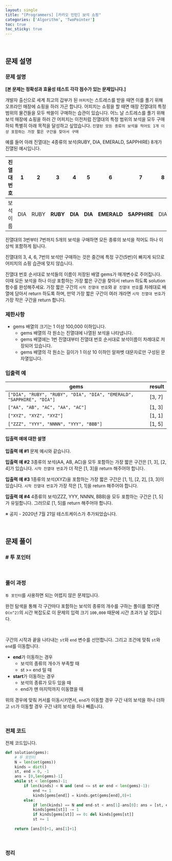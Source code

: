 ```yaml
---
layout: single
title: "[Programmers] [카카오 인턴] 보석 쇼핑"
categories: ['Algorithm', 'TwoPointer']
toc: true
toc_sticky: true
---
```




<br>

## 문제 설명

### 문제 설명

**[본 문제는 정확성과 효율성 테스트 각각 점수가 있는 문제입니다.]**

개발자 출신으로 세계 최고의 갑부가 된 `어피치`는 스트레스를 받을 때면 이를 풀기 위해 오프라인 매장에 쇼핑을 하러 가곤 합니다.
어피치는 쇼핑을 할 때면 매장 진열대의 특정 범위의 물건들을 모두 싹쓸이 구매하는 습관이 있습니다.
어느 날 스트레스를 풀기 위해 보석 매장에 쇼핑을 하러 간 어피치는 이전처럼 진열대의 특정 범위의 보석을 모두 구매하되 특별히 아래 목적을 달성하고 싶었습니다.
`진열된 모든 종류의 보석을 적어도 1개 이상 포함하는 가장 짧은 구간을 찾아서 구매`

예를 들어 아래 진열대는 4종류의 보석(RUBY, DIA, EMERALD, SAPPHIRE) 8개가 진열된 예시입니다.

| 진열대 번호 | 1    | 2    | 3        | 4       | 5       | 6           | 7            | 8    |
| ----------- | ---- | ---- | -------- | ------- | ------- | ----------- | ------------ | ---- |
| 보석 이름   | DIA  | RUBY | **RUBY** | **DIA** | **DIA** | **EMERALD** | **SAPPHIRE** | DIA  |

진열대의 3번부터 7번까지 5개의 보석을 구매하면 모든 종류의 보석을 적어도 하나 이상씩 포함하게 됩니다.

진열대의 3, 4, 6, 7번의 보석만 구매하는 것은 중간에 특정 구간(5번)이 빠지게 되므로 어피치의 쇼핑 습관에 맞지 않습니다.

진열대 번호 순서대로 보석들의 이름이 저장된 배열 gems가 매개변수로 주어집니다. 이때 모든 보석을 하나 이상 포함하는 가장 짧은 구간을 찾아서 return 하도록 solution 함수를 완성해주세요.
가장 짧은 구간의 `시작 진열대 번호`와 `끝 진열대 번호`를 차례대로 배열에 담아서 return 하도록 하며, 만약 가장 짧은 구간이 여러 개라면 `시작 진열대 번호`가 가장 작은 구간을 return 합니다.

### 제한사항

* gems 배열의 크기는 1 이상 100,000 이하입니다.
  * gems 배열의 각 원소는 진열대에 나열된 보석을 나타냅니다.
  * gems 배열에는 1번 진열대부터 진열대 번호 순서대로 보석이름이 차례대로 저장되어 있습니다.
  * gems 배열의 각 원소는 길이가 1 이상 10 이하인 알파벳 대문자로만 구성된 문자열입니다.

### 입출력 예

| gems                                                         | result |
| ------------------------------------------------------------ | ------ |
| `["DIA", "RUBY", "RUBY", "DIA", "DIA", "EMERALD", "SAPPHIRE", "DIA"]` | [3, 7] |
| `["AA", "AB", "AC", "AA", "AC"]`                             | [1, 3] |
| `["XYZ", "XYZ", "XYZ"]`                                      | [1, 1] |
| `["ZZZ", "YYY", "NNNN", "YYY", "BBB"]`                       | [1, 5] |

#### 입출력 예에 대한 설명

**입출력 예 #1**
문제 예시와 같습니다.

**입출력 예 #2**
3종류의 보석(AA, AB, AC)을 모두 포함하는 가장 짧은 구간은 [1, 3], [2, 4]가 있습니다.
`시작 진열대 번호`가 더 작은 [1, 3]을 return 해주어야 합니다.

**입출력 예 #3**
1종류의 보석(XYZ)을 포함하는 가장 짧은 구간은 [1, 1], [2, 2], [3, 3]이 있습니다.
`시작 진열대 번호`가 가장 작은 [1, 1]을 return 해주어야 합니다.

**입출력 예 #4**
4종류의 보석(ZZZ, YYY, NNNN, BBB)을 모두 포함하는 구간은 [1, 5]가 유일합니다.
그러므로 [1, 5]를 return 해주어야 합니다.

※ 공지 - 2020년 7월 21일 테스트케이스가 추가되었습니다.

<br>

## 문제 풀이

### \# 투 포인터

<br>

### 풀이 과정

`투 포인터`를 사용하면 되는 어렵지 않은 문제입니다. 

완전 탐색을 통해 각 구간마다 포함하는 보석의 종류의 개수를 구하는 풀이를 했다면 `O(n^2)`의 시간 복잡도로 이 문제의 입력 크기 `100,000` 때문에 시간 초과가 날 것입니다. 

<br>

구간의 시작과 끝을 나타내는 `st`와 `end` 변수를 선언합니다. 그리고 조건에 맞춰 `st`와 `end`를 이동합니다. 

* **end**가 이동하는 경우
  * 보석의 종류의 개수가 부족할 때
  * st >= end 일 때
* **start**가 이동하는 경우
  * 보석의 종류가 모두 있을 때
  * end가 맨 마지막까지 이동했을 때

위의 경우에 맞춰 커서를 이동시키면서, `end`가 이동할 경우 구간 내의 보석을 하나 더하고 `st`가 이동할 경우 구간 내의 보석을 하나 빼줍니다. 

<br>

### 전체 코드

전체 코드입니다. 

```python
def solution(gems):
    # 투 포인터
    N = len(set(gems))
    kinds = dict()
    st, end = 0, -1
    ans = [0,len(gems)-1]
    while st < len(gems)-1:
        if len(kinds) < N and (end <= st or end < len(gems)-1): 
            end += 1
            kinds[gems[end]] = kinds.get(gems[end],0)+1
        else:
            if len(kinds) == N and end-st < ans[1]-ans[0]: ans = [st, end]
            kinds[gems[st]] -= 1
            if kinds[gems[st]] == 0: del kinds[gems[st]]
            st += 1
            
    return [ans[0]+1, ans[1]+1]
```



<br>

### 정리

